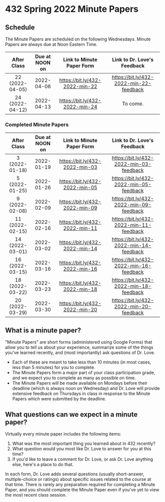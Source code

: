 # 432 Spring 2022 Minute Papers 

## Schedule

The Minute Papers are scheduled on the following Wednesdays. Minute Papers are always due at Noon Eastern Time.

After Class | Due at NOON on | Link to Minute Paper Form | Link to Dr. Love's Feedback
:-----------: | :-----: | :------: | :--------:
22 (2022-04-05) | 2022-04-06 | https://bit.ly/432-2022-min-22 | https://bit.ly/432-2022-min-22-feedback
24 (2022-04-12) | 2022-04-13 | https://bit.ly/432-2022-min-24 | To come.

### Completed Minute Papers

After Class | Due at NOON on | Link to Minute Paper Form | Link to Dr. Love's Feedback
:-----------: | :-----: | :------: | :--------:
3 (2022-01-18) | 2022-01-19 | https://bit.ly/432-2022-min-03 | https://bit.ly/432-2022-min-03-feedback
5 (2022-01-25) | 2022-01-26 | https://bit.ly/432-2022-min-05 | https://bit.ly/432-2022-min-05-feedback
9 (2022-02-08) | 2022-02-09 | https://bit.ly/432-2022-min-09 | https://bit.ly/432-2022-min-09-feedback
11 (2022-02-15) | 2022-02-16 | https://bit.ly/432-2022-min-11 | https://bit.ly/432-2022-min-11-feedback
14 (2022-03-01) | 2022-03-02 | https://bit.ly/432-2022-min-14 | https://bit.ly/432-2022-min-14-feedback
16 (2022-03-15) | 2022-03-16 | https://bit.ly/432-2022-min-16 | https://bit.ly/432-2022-min-16-feedback
18 (2022-03-22) | 2022-03-23 | https://bit.ly/432-2022-min-18 | https://bit.ly/432-2022-min-18-feedback
20 (2022-03-29) | 2022-03-30 | https://bit.ly/432-2022-min-20 | https://bit.ly/432-2022-min-20-feedback

## What is a minute paper?

"Minute Papers" are short forms (administered using Google Forms) that allow you to tell us about your experience, summarize some of the things you've learned recently, and (most importantly) ask questions of Dr. Love. 

- Each of these are meant to take less than 10 minutes (in most cases, less than 5 minutes) for you to complete. 
- The Minute Papers form a major part of your class participation grade, and we expect you to complete as many as possible on time. 
- The Minute Papers will be made available on Mondays before their deadline (which is always noon on Wednesday) and Dr. Love will provide extensive feedback on Thursdays in class in response to the Minute Papers which were submitted by the deadline.

## What questions can we expect in a minute paper?

Virtually every minute paper includes the following items:

1. What was the most important thing you learned about in 432 recently?
2. What question would you most like Dr. Love to answer for you at this time?
3. If you'd like to leave a comment for Dr. Love, or ask Dr. Love anything else, here's a place to do that.

In each form, Dr. Love adds several questions (usually short-answer, multiple-choice or ratings) about specific issues related to the course at that time. There is rarely any preparation required for completing a Minute Paper, and you should complete the Minute Paper even if you've yet to view the most recent class session.

